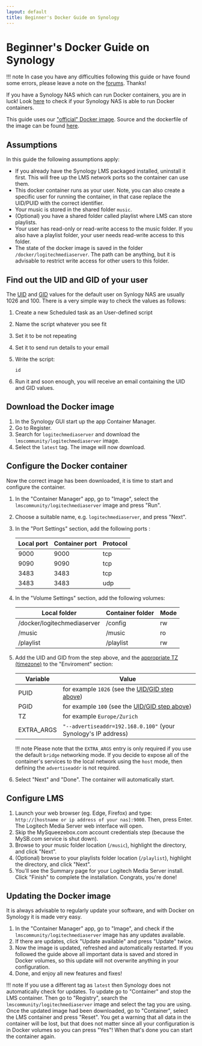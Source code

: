 ```yaml
---
layout: default
title: Beginner's Docker Guide on Synology
---
```


# Beginner's Docker Guide on Synology

!!! note
    In case you have any difficulties following this guide or have found some errors, please leave a note on the [forums](https://forums.slimdevices.com/forum/developer-forums/developers/1668265-documentation-update-call-for-volunteers). Thanks!

If you have a Synology NAS which can run Docker containers, you are in luck! Look [here](https://www.synology.com/en-global/dsm/packages/ContainerManager) to check if your Synology NAS is able to run Docker containers.

This guide uses our ["official" Docker image](https://hub.docker.com/r/lmscommunity/logitechmediaserver/). Source and the dockerfile of the image can be found [here](https://github.com/LMS-Community/slimserver-platforms/tree/HEAD/Docker).

## Assumptions

In this guide the following assumptions apply:

- If you already have the Synology LMS packaged installed, uninstall it first. This will free up the LMS network ports so the container can use them.
- This docker container runs as your user. Note, you can also create a specific user for running the container, in that case replace the UID/PUID with the correct identifier.
- Your music is stored in the shared folder `music`.
- (Optional) you have a shared folder called playlist where LMS can store playlists.
- Your user has read-only or read-write access to the music folder. If you also have a playlist folder, your user needs read-write access to this folder.
- The state of the docker image is saved in the folder `/docker/logitechmediaserver`. The path can be anything, but it is advisable to restrict write access for other users to this folder.

## Find out the UID and GID of your user

The [UID](https://en.wikipedia.org/wiki/User_identifier) and [GID](https://en.wikipedia.org/wiki/Group_identifier) values for the default user on Synlogy NAS are usually 1026 and 100. There is a very simple way to check the values as follows\:

1. Create a new Scheduled task as an User-defined script
2. Name the script whatever you see fit
3. Set it to be not repeating
4. Set it to send run details to your email
5. Write the script\:

    ```
    id
    ```

6. Run it and soon enough, you will receive an email containing the UID and GID values.

## Download the Docker image

1. In the Synology GUI start up the app Container Manager.
2. Go to Register.
3. Search for `logitechmediaserver` and download the `lmscommunity/logitechmediaserver` image.
4. Select the `latest` tag. The image will now download.

## Configure the Docker container

Now the correct image has been downloaded, it is time to start and configure the container.

1. In the "Container Manager" app, go to "Image", select the `lmscommunity/logitechmediaserver` image and press "Run".
2. Choose a suitable name, e.g. `logitechmediaserver`, and press "Next".
3. In the "Port Settings" section, add the following ports :

    | Local port | Container port | Protocol |
    | --- | --- | --- |
    | 9000 | 9000 | tcp |
    | 9090 | 9090 | tcp |
    | 3483 | 3483 | tcp |
    | 3483 | 3483 | udp |

4. In the "Volume Settings" section, add the following volumes:

    | Local folder | Container folder | Mode |
    | --- | --- | --- |
    | /docker/logitechmediaserver | /config | rw |
    | /music | /music | ro |
    | /playlist | /playlist | rw |

5. Add the UID and GID from the step above, and the [appropriate TZ (timezone)](https://en.wikipedia.org/wiki/List_of_tz_database_time_zones) to the "Enviroment" section:

    | Variable | Value |
    | --- | --- |
    | PUID | for example `1026` (see the [UID/GID step above](#find-out-the-uid-and-gid-of-your-user)) |
    | PGID | for example `100` (see the [UID/GID step above](#find-out-the-uid-and-gid-of-your-user)) |
    | TZ | for example `Europe/Zurich` |
    | EXTRA_ARGS | `"--advertiseaddr=192.168.0.100"` (your Synology's IP address) |

    !!! note
        Please note that the `EXTRA_ARGS` entry is only required if you use the default `bridge` networking mode. If you decide to expose all of the container's services to the local network using the `host` mode, then defining the `advertiseaddr` is not required.

6. Select "Next" and "Done". The container will automatically start.

## Configure LMS

1. Launch your web browser (eg. Edge, Firefox) and type: `http://[hostname or ip address of your nas]:9000`. Then, press Enter. The Logitech Media Server web interface will open.
2. Skip the MySqueezebox.com account credentials step (because the MySB.com service is shut down).
3. Browse to your music folder location (`/music`), highlight the directory, and click "Next".
4. (Optional) browse to your playlists folder location (`/playlist`), highlight the directory, and click "Next".
5. You'll see the Summary page for your Logitech Media Server install. Click "Finish" to complete the installation. Congrats, you're done!

## Updating the Docker image

It is always advisable to regularly update your software, and with Docker on Synology it is made very easy.

1. In the "Container Manager" app, go to "Image", and check if the `lmscommunity/logitechmediaserver` image has any updates available.
2. If there are updates, click "Update available" and press "Update" twice.
3. Now the image is updated, refreshed and automatically restarted. If you followed the guide above all important data is saved and stored in Docker volumes, so this update will not overwrite anything in your configuration.
4. Done, and enjoy all new features and fixes!

!!! note
    If you use a different tag as `latest` then Synology does not automatically check for updates. To update go to "Container" and stop the LMS container. Then go to "Registry", search the `lmscommunity/logitechmediaserver` image and select the tag you are using. Once the updated image had been downloaded, go to "Container", select the LMS container and press "Reset". You get a warning that all data in the container will be lost, but that does not matter since all your configuration is in Docker volumes so you can press "Yes"! When that's done you can start the container again.

